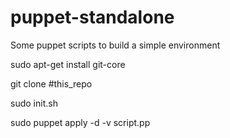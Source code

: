 puppet-standalone
=================

Some puppet scripts to build a simple environment

sudo apt-get install git-core

git clone #this_repo

sudo init.sh

sudo puppet apply -d -v script.pp

